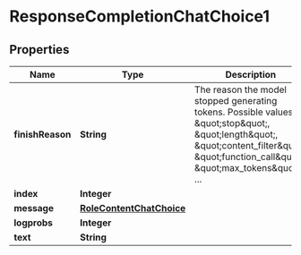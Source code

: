 

# ResponseCompletionChatChoice1


## Properties

| Name | Type | Description | Notes |
|------------ | ------------- | ------------- | -------------|
|**finishReason** | **String** | The reason the model stopped generating tokens. Possible values: \&quot;stop\&quot;, \&quot;length\&quot;, \&quot;content_filter\&quot;, \&quot;function_call\&quot;, \&quot;max_tokens\&quot;, ...  |  [optional] |
|**index** | **Integer** |  |  |
|**message** | [**RoleContentChatChoice**](RoleContentChatChoice.md) |  |  [optional] |
|**logprobs** | **Integer** |  |  [optional] |
|**text** | **String** |  |  [optional] |



